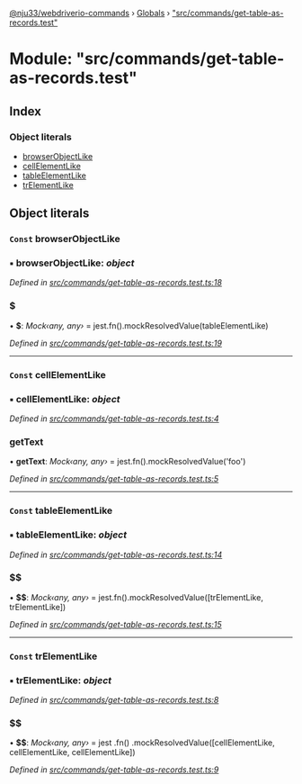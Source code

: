 [@nju33/webdriverio-commands](../README.md) › [Globals](../globals.md) › ["src/commands/get-table-as-records.test"](_src_commands_get_table_as_records_test_.md)

# Module: "src/commands/get-table-as-records.test"

## Index

### Object literals

* [browserObjectLike](_src_commands_get_table_as_records_test_.md#const-browserobjectlike)
* [cellElementLike](_src_commands_get_table_as_records_test_.md#const-cellelementlike)
* [tableElementLike](_src_commands_get_table_as_records_test_.md#const-tableelementlike)
* [trElementLike](_src_commands_get_table_as_records_test_.md#const-trelementlike)

## Object literals

### `Const` browserObjectLike

### ▪ **browserObjectLike**: *object*

*Defined in [src/commands/get-table-as-records.test.ts:18](https://github.com/nju33/webdriverio-commands/blob/2cb5bd1/src/commands/get-table-as-records.test.ts#L18)*

###  $

• **$**: *Mock‹any, any›* = jest.fn().mockResolvedValue(tableElementLike)

*Defined in [src/commands/get-table-as-records.test.ts:19](https://github.com/nju33/webdriverio-commands/blob/2cb5bd1/src/commands/get-table-as-records.test.ts#L19)*

___

### `Const` cellElementLike

### ▪ **cellElementLike**: *object*

*Defined in [src/commands/get-table-as-records.test.ts:4](https://github.com/nju33/webdriverio-commands/blob/2cb5bd1/src/commands/get-table-as-records.test.ts#L4)*

###  getText

• **getText**: *Mock‹any, any›* = jest.fn().mockResolvedValue('foo')

*Defined in [src/commands/get-table-as-records.test.ts:5](https://github.com/nju33/webdriverio-commands/blob/2cb5bd1/src/commands/get-table-as-records.test.ts#L5)*

___

### `Const` tableElementLike

### ▪ **tableElementLike**: *object*

*Defined in [src/commands/get-table-as-records.test.ts:14](https://github.com/nju33/webdriverio-commands/blob/2cb5bd1/src/commands/get-table-as-records.test.ts#L14)*

###  $$

• **$$**: *Mock‹any, any›* = jest.fn().mockResolvedValue([trElementLike, trElementLike])

*Defined in [src/commands/get-table-as-records.test.ts:15](https://github.com/nju33/webdriverio-commands/blob/2cb5bd1/src/commands/get-table-as-records.test.ts#L15)*

___

### `Const` trElementLike

### ▪ **trElementLike**: *object*

*Defined in [src/commands/get-table-as-records.test.ts:8](https://github.com/nju33/webdriverio-commands/blob/2cb5bd1/src/commands/get-table-as-records.test.ts#L8)*

###  $$

• **$$**: *Mock‹any, any›* = jest
    .fn()
    .mockResolvedValue([cellElementLike, cellElementLike, cellElementLike])

*Defined in [src/commands/get-table-as-records.test.ts:9](https://github.com/nju33/webdriverio-commands/blob/2cb5bd1/src/commands/get-table-as-records.test.ts#L9)*
